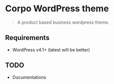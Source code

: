 # Corpo WordPress theme

> A product based business wordpress theme.




## Requirements
- WordPress v4.1+ (latest will be better)



## TODO
* Documentations


